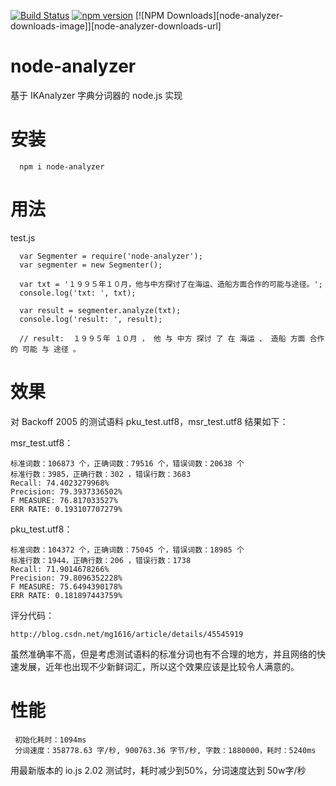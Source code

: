 [![Build Status](https://travis-ci.org/newebug/node-analyzer.png)](https://travis-ci.org/newebug/node-analyzer)
[![npm version](https://badge.fury.io/js/node-analyzer.svg)](http://badge.fury.io/js/node-analyzer)
[![NPM Downloads][node-analyzer-downloads-image]][node-analyzer-downloads-url]
# node-analyzer
基于 IKAnalyzer 字典分词器的 node.js 实现

# 安装
      
      npm i node-analyzer

# 用法
test.js

      var Segmenter = require('node-analyzer');
      var segmenter = new Segmenter();
      
      var txt = '１９９５年１０月，他与中方探讨了在海运、造船方面合作的可能与途径。';
      console.log('txt: ', txt);
      
      var result = segmenter.analyze(txt);
      console.log('result: ', result);
      
      // result:  １９９５年 １０月 ， 他 与 中方 探讨 了 在 海运 、 造船 方面 合作 的 可能 与 途径 。

# 效果
对 Backoff 2005 的测试语料 pku_test.utf8，msr_test.utf8 结果如下：

msr_test.utf8：

    标准词数：106873 个，正确词数：79516 个，错误词数：20638 个
    标准行数：3985，正确行数：302 ，错误行数：3683
    Recall: 74.4023279968%
    Precision: 79.3937336502%
    F MEASURE: 76.817033527%
    ERR RATE: 0.193107707279%
  
pku_test.utf8：

    标准词数：104372 个，正确词数：75045 个，错误词数：18985 个
    标准行数：1944，正确行数：206 ，错误行数：1738
    Recall: 71.9014678266%
    Precision: 79.8096352228%
    F MEASURE: 75.6494390178%
    ERR RATE: 0.181897443759%
  
评分代码：
    
    http://blog.csdn.net/mg1616/article/details/45545919
    
虽然准确率不高，但是考虑测试语料的标准分词也有不合理的地方，并且网络的快速发展，近年也出现不少新鲜词汇，所以这个效果应该是比较令人满意的。

# 性能

     初始化耗时：1094ms
     分词速度：358778.63 字/秒, 900763.36 字节/秒, 字数：1880000，耗时：5240ms
     
用最新版本的 io.js 2.02 测试时，耗时减少到50%，分词速度达到 50w字/秒
